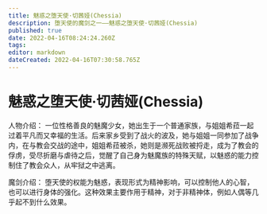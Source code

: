 ```yaml
---
title: 魅惑之堕天使·切茜娅(Chessia)
description: 堕天使的魔剑之一——魅惑之堕天使·切茜娅(Chessia)
published: true
date: 2022-04-16T08:24:24.260Z
tags: 
editor: markdown
dateCreated: 2022-04-16T07:30:58.765Z
---
```


# 魅惑之堕天使·切茜娅(Chessia)
人物介绍：
 一位性格善良的魅魔少女，她出生于一个普通家族，与姐姐希菈一起过着平凡而又幸福的生活。后来家乡受到了战火的波及，她与姐姐一同参加了战争内，在与教会交战的途中，姐姐希菈被杀，她则是濒死战败被捋走，成为了教会的俘虏，受尽折磨与虐待之后，觉醒了自己身为魅魔族的特殊天赋，以魅惑的能力控制住了教会众人，从牢狱之中逃离。
 
魔剑介绍：
堕天使的权能为魅惑，表现形式为精神影响，可以控制他人的心智，也可以进行身体的强化。这种效果主要作用于精神，对于非精神体，例如人偶等几乎起不到什么效果。